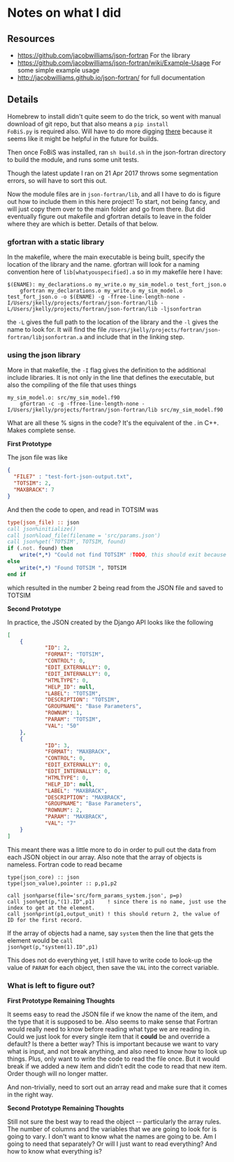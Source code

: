 # Notes on what I did

## Resources
- https://github.com/jacobwilliams/json-fortran For the library
- https://github.com/jacobwilliams/json-fortran/wiki/Example-Usage  For some simple example usage
- http://jacobwilliams.github.io/json-fortran/ for full documentation

## Details

Homebrew to install didn't quite seem to do the trick, so went with manual download of git repo, but that also means a <code>pip install FoBiS.py</code> is required also. Will have to do more digging [there](https://github.com/szaghi/FoBiS) because it seems like it might be helpful in the future for builds.

Then once FoBiS was installed, ran <code>sh build.sh</code> in the json-fortran directory to build the module, and runs some unit tests.

Though the latest update I ran on 21 Apr 2017 throws some segmentation errors, so will have to sort this out.

Now the module files are in <code>json-fortran/lib</code>, and all I have to do is figure out how to include them in this here project! To start, not being fancy, and will just copy them over to the main folder and go from there. But did eventually figure out makefile and gfortran details to leave in the folder where they are which is better. Details of that below.

### gfortran with a static library

In the makefile, where the main executable is being built, specify the location of the library and the name. gfortran will look for a naming convention here of <code>lib[whatyouspecified].a</code> so in my makefile here I have:

```
$(ENAME): my_declarations.o my_write.o my_sim_model.o test_fort_json.o
	gfortran my_declarations.o my_write.o my_sim_model.o test_fort_json.o -o $(ENAME) -g -ffree-line-length-none -I/Users/jkelly/projects/fortran/json-fortran/lib -L/Users/jkelly/projects/fortran/json-fortran/lib -ljsonfortran
```

the <code>-L</code> gives the full path to the location of the library and the <code>-l</code> gives the name to look for. It will find the file <code>/Users/jkelly/projects/fortran/json-fortran/libjsonfortran.a</code> and include that in the linking step.


### using the json library

More in that makefile, the <code>-I</code> flag gives the definition to the additional include libraries. It is not only in the line that defines the executable, but also the compiling of the file that uses things

```
my_sim_model.o: src/my_sim_model.f90
	gfortran -c -g -ffree-line-length-none -I/Users/jkelly/projects/fortran/json-fortran/lib src/my_sim_model.f90
```

What are all these % signs in the code? It's the equivalent of the . in C++. Makes complete sense.

**First Prototype**

The json file was like

```json
{
  "FILE7" : "test-fort-json-output.txt",
  "TOTSIM": 2,
  "MAXBRACK": 7
}
```

And then the code to open, and read in TOTSIM was

```fortran
type(json_file) :: json
call json%initialize()
call json%load_file(filename = 'src/params.json')
call json%get('TOTSIM', TOTSIM, found)
if (.not. found) then
	write(*,*) "Could not find TOTSIM" !TODO, this should exit because it's a real problem
else
	write(*,*) "Found TOTSIM ", TOTSIM
end if

```

which resulted in the number 2 being read from the JSON file and saved to TOTSIM

**Second Prototype**

In practice, the JSON created by the Django API looks like the following

```json
[
	{
			"ID": 2,
			"FORMAT": "TOTSIM",
			"CONTROL": 0,
			"EDIT_EXTERNALLY": 0,
			"EDIT_INTERNALLY": 0,
			"HTMLTYPE": 0,
			"HELP_ID": null,
			"LABEL": "TOTSIM",
			"DESCRIPTION": "TOTSIM",
			"GROUPNAME": "Base Parameters",
			"ROWNUM": 1,
			"PARAM": "TOTSIM",
			"VAL": "50"
	},
	{
			"ID": 3,
			"FORMAT": "MAXBRACK",
			"CONTROL": 0,
			"EDIT_EXTERNALLY": 0,
			"EDIT_INTERNALLY": 0,
			"HTMLTYPE": 0,
			"HELP_ID": null,
			"LABEL": "MAXBRACK",
			"DESCRIPTION": "MAXBRACK",
			"GROUPNAME": "Base Parameters",
			"ROWNUM": 2,
			"PARAM": "MAXBRACK",
			"VAL": "7"
	}
]
```

This meant there was a little more to do in order to pull out the data from each JSON object in our array. Also note that the array of objects is nameless. Fortran code to read became

```Fortran
type(json_core) :: json
type(json_value),pointer :: p,p1,p2

call json%parse(file='src/form_params_system.json', p=p)
call json%get(p,"(1).ID",p1)    ! since there is no name, just use the index to get at the element.
call json%print(p1,output_unit) ! this should return 2, the value of ID for the first record.

```

If the array of objects had a name, say <code>system</code> then the line that gets the element would be <code>call json%get(p,"system(1).ID",p1)</code>

This does not do everything yet, I still have to write code to look-up the value of <code>PARAM</code> for each object, then save the <code>VAL</code> into the correct variable. 

### What is left to figure out?

**First Prototype Remaining Thoughts**

It seems easy to read the JSON file if we know the name of the item, and the type that it is supposed to be. Also seems to make sense that Fortran would really need to know before reading what type we are reading in. Could we just look for every single item that it **could** be and override a default? Is there a better way? This is important because we want to vary what is input, and not break anything, and also need to know how to look up things. Plus, only want to write the code to read the file once. But it would break if we added a new item and didn't edit the code to read that new item. Order though will no longer matter.

And non-trivially, need to sort out an array read and make sure that it comes in the right way.

**Second Prototype Remaining Thoughts**

Still not sure the best way to read the object -- particularly the array rules. The number of columns and the variables that we are going to look for is going to vary. I don't want to know what the names are going to be. Am I going to need that separately? Or will I just want to read everything? And how to know what everything is?
